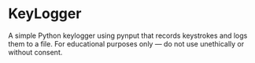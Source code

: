 # KeyLogger
A simple Python keylogger using pynput that records keystrokes and logs them to a file. For educational purposes only — do not use unethically or without consent.
